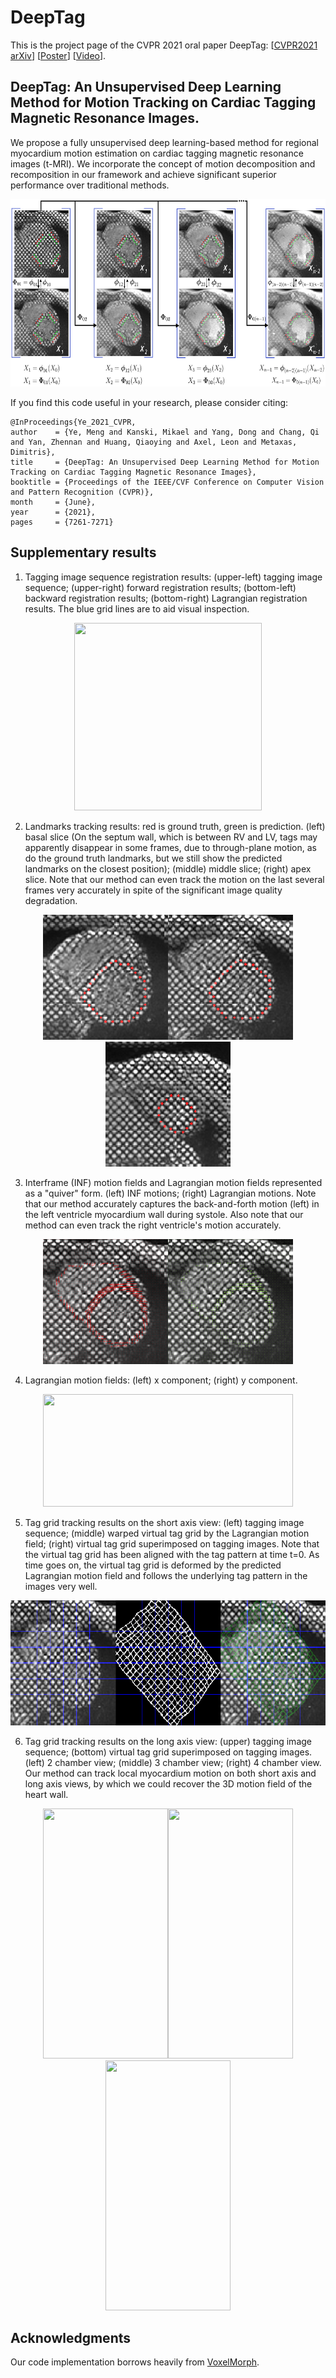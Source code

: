 # DeepTag 
This is the project page of the CVPR 2021 oral paper DeepTag: [[CVPR2021](https://openaccess.thecvf.com/content/CVPR2021/html/Ye_DeepTag_An_Unsupervised_Deep_Learning_Method_for_Motion_Tracking_on_CVPR_2021_paper.html) [arXiv](https://arxiv.org/abs/2103.02772)] [[Poster](https://www.conferenceharvester.com/uploads/harvester/presentations/TFCCYRWN/TFCCYRWN-PDF-1702966-1339974-1-PDF(4).pdf)] [[Video](https://youtu.be/0GJTEaSyLYs)].
## DeepTag: An Unsupervised Deep Learning Method for Motion Tracking on Cardiac Tagging Magnetic Resonance Images.

We propose a fully unsupervised deep learning-based method for regional myocardium motion estimation on cardiac tagging magnetic resonance images (t-MRI). We incorporate the concept of motion decomposition and recomposition in our framework and achieve significant superior performance over traditional methods.

<div align=center><img width="650" height="300" src="https://github.com/DeepTag/cardiac_tagging_motion_estimation/blob/main/figures/MT_tmri.png"/></div>

If you find this code useful in your research, please consider citing:

    @InProceedings{Ye_2021_CVPR,
    author    = {Ye, Meng and Kanski, Mikael and Yang, Dong and Chang, Qi and Yan, Zhennan and Huang, Qiaoying and Axel, Leon and Metaxas, Dimitris},
    title     = {DeepTag: An Unsupervised Deep Learning Method for Motion Tracking on Cardiac Tagging Magnetic Resonance Images},
    booktitle = {Proceedings of the IEEE/CVF Conference on Computer Vision and Pattern Recognition (CVPR)},
    month     = {June},
    year      = {2021},
    pages     = {7261-7271}

## Supplementary results

1. Tagging image sequence registration results: (upper-left) tagging image sequence; (upper-right) forward registration results; (bottom-left) backward registration results; (bottom-right) Lagrangian registration results. The blue grid lines are to aid visual inspection. 
<div align=center><img width="300" height="300" src="https://github.com/DeepTag/cardiac_tagging_motion_estimation/blob/main/figures/SAX_STACK_45_23_reg_img.gif"/></div>

2. Landmarks tracking results: red is ground truth, green is prediction. (left) basal slice (On the septum wall, which is between RV and LV, tags may apparently disappear in some frames, due to through-plane motion, as do the ground truth landmarks, but we still show the predicted landmarks on the closest position); (middle) middle slice; (right) apex slice. Note that our method can even track the motion on the last several frames very accurately in spite of the significant image quality degradation.
<div align=center><img width="200" height="200" src="https://github.com/DeepTag/cardiac_tagging_motion_estimation/blob/main/figures/SAX_STACK_43_21_lm_img.gif"/><img width="200" height="200" src="https://github.com/DeepTag/cardiac_tagging_motion_estimation/blob/main/figures/SAX_STACK_45_23_lm_img.gif"/><img width="200" height="200" src="https://github.com/DeepTag/cardiac_tagging_motion_estimation/blob/main/figures/SAX_STACK_48_26_lm_img.gif"/></div>

3. Interframe (INF) motion fields and Lagrangian motion fields represented as a "quiver" form. (left) INF motions; (right) Lagrangian motions. Note that our method accurately captures the back-and-forth motion (left) in the left ventricle myocardium wall during systole. Also note that our method can even track the right ventricle's motion accurately.
<div align=center><img width="200" height="200" src="https://github.com/DeepTag/cardiac_tagging_motion_estimation/blob/main/figures/SAX_STACK_45_23_eu_motion.gif"/><img width="200" height="200" src="https://github.com/DeepTag/cardiac_tagging_motion_estimation/blob/main/figures/SAX_STACK_45_23_lag_motion.gif"/></div>

4. Lagrangian motion fields: (left) x component; (right) y component.
<div align=center><img width="400" height="180" src="https://github.com/DeepTag/cardiac_tagging_motion_estimation/blob/main/figures/SAX_STACK_45_23_lag_motion_map.gif"/></div>

5. Tag grid tracking results on the short axis view: (left) tagging image sequence; (middle) warped virtual tag grid by the Lagrangian motion field; (right) virtual tag grid superimposed on tagging images. Note that the virtual tag grid has been aligned with the tag pattern at time t=0. As time goes on, the virtual tag grid is deformed by the predicted Lagrangian motion field and follows the underlying tag pattern in the images very well.
<div align=center><img width="600" height="200" src="https://github.com/DeepTag/cardiac_tagging_motion_estimation/blob/main/figures/SAX_STACK_45_23_tag_grid_img.gif"/></div>

6. Tag grid tracking results on the long axis view: (upper) tagging image sequence; (bottom) virtual tag grid superimposed on tagging images. (left) 2 chamber view; (middle) 3 chamber view; (right) 4 chamber view. Our method can track local myocardium motion on both short axis and long axis views, by which we could recover the 3D motion field of the heart wall.
<div align=center><img width="200" height="400" src="https://github.com/DeepTag/cardiac_tagging_motion_estimation/blob/main/figures/2_CH_11_15_tag_grid_img.gif"/><img width="200" height="400" src="https://github.com/DeepTag/cardiac_tagging_motion_estimation/blob/main/figures/3_CH_12_16_tag_grid_img.gif"/><img width="200" height="400" src="https://github.com/DeepTag/cardiac_tagging_motion_estimation/blob/main/figures/4_CH_10_14_tag_grid_img.gif"/></div>

## Acknowledgments
Our code implementation borrows heavily from [VoxelMorph](https://github.com/voxelmorph/voxelmorph).
